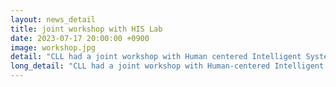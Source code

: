 ```yaml
---
layout: news_detail
title: joint workshop with HIS Lab
date: 2023-07-17 20:00:00 +0900
image: workshop.jpg
detail: "CLL had a joint workshop with Human centered Intelligent System lab at the POSTECH. We shared on our ongoing research projects and planned our continuous collaborations."
long_detail: "CLL had a joint workshop with Human-centered Intelligent System lab at the POSTECH. We shared on our ongoing research projects and planned our continuous collaborations."
---
```


